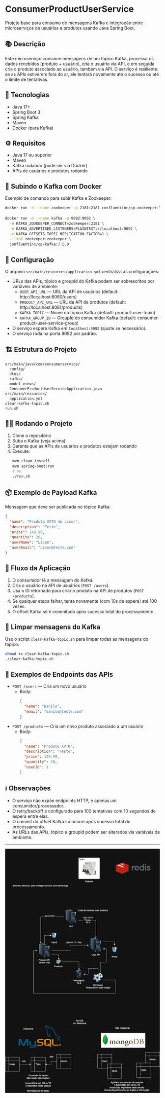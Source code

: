 # ConsumerProductUserService

Projeto base para consumo de mensagens Kafka e integração entre microserviços de usuários e produtos usando Java Spring Boot.

## 📚 Descrição
Este microserviço consome mensagens de um tópico Kafka, processa os dados recebidos (produto + usuário), cria o usuário via API, e em seguida cria o produto associado ao usuário, também via API. O serviço é resiliente: se as APIs estiverem fora do ar, ele tentará novamente até o sucesso ou até o limite de tentativas.

## 🚀 Tecnologias
- Java 17+
- Spring Boot 3
- Spring Kafka
- Maven
- Docker (para Kafka)

## ⚙️ Requisitos
- Java 17 ou superior
- Maven
- Kafka rodando (pode ser via Docker)
- APIs de usuários e produtos rodando

## 🐳 Subindo o Kafka com Docker
Exemplo de comando para subir Kafka e Zookeeper:
```sh
docker run -d --name zookeeper -p 2181:2181 confluentinc/cp-zookeeper:7.5.0

docker run -d --name kafka -p 9092:9092 \
  -e KAFKA_ZOOKEEPER_CONNECT=zookeeper:2181 \
  -e KAFKA_ADVERTISED_LISTENERS=PLAINTEXT://localhost:9092 \
  -e KAFKA_OFFSETS_TOPIC_REPLICATION_FACTOR=1 \
  --link zookeeper:zookeeper \
  confluentinc/cp-kafka:7.5.0
```

## 🔧 Configuração
O arquivo `src/main/resources/application.yml` centraliza as configurações:

- URLs das APIs, tópico e groupId do Kafka podem ser sobrescritos por variáveis de ambiente:
  - `USER_API_URL` — URL da API de usuários (default: http://localhost:8080/users)
  - `PRODUCT_API_URL` — URL da API de produtos (default: http://localhost:8081/products)
  - `KAFKA_TOPIC` — Nome do tópico Kafka (default: product-user-topic)
  - `KAFKA_GROUP_ID` — GroupId do consumidor Kafka (default: consumer-product-user-service-group)
- O serviço espera Kafka em `localhost:9092` (ajuste se necessário).
- O serviço roda na porta 8082 por padrão.

## 🏗️ Estrutura do Projeto
```
src/main/java/com/consumerservice/
  config/
  dtos/
  kafka/
  model_views/
  ConsumerProductUserServiceApplication.java
src/main/resources/
  application.yml
clear-kafka-topic.sh
run.sh
```

## 🏃‍♂️ Rodando o Projeto
1. Clone o repositório
2. Suba o Kafka (veja acima)
3. Garanta que as APIs de usuários e produtos estejam rodando
4. Execute:
   ```sh
   mvn clean install
   mvn spring-boot:run
   # ou
   ./run.sh
   ```

## 📦 Exemplo de Payload Kafka
Mensagem que deve ser publicada no tópico Kafka:
```json
{
  "name": "Produto XPTO do Licon",
  "description": "Teste",
  "price": 149.99,
  "quantity": 20,
  "userName": "Licon",
  "userEmail": "Licon@teste.com"
}
```

## 🔄 Fluxo da Aplicação
1. O consumidor lê a mensagem do Kafka.
2. Cria o usuário na API de usuários (`POST /users`).
3. Usa o ID retornado para criar o produto na API de produtos (`POST /products`).
4. Se qualquer etapa falhar, tenta novamente (com 10s de espera) até 100 vezes.
5. O offset Kafka só é commitado após sucesso total do processamento.

## 🧹 Limpar mensagens do Kafka
Use o script `clear-kafka-topic.sh` para limpar todas as mensagens do tópico:
```sh
chmod +x clear-kafka-topic.sh
./clear-kafka-topic.sh
```

## 📖 Exemplos de Endpoints das APIs
- `POST /users` — Cria um novo usuário
  - Body:
    ```json
    {
      "name": "Danilo",
      "email": "danilo@teste.com"
    }
    ```
- `POST /products` — Cria um novo produto associado a um usuário
  - Body:
    ```json
    {
      "name": "Produto XPTO",
      "description": "Teste",
      "price": 149.99,
      "quantity": 20,
      "userId": 1
    }
    ```

## ℹ️ Observações
- O serviço não expõe endpoints HTTP, é apenas um consumidor/processador.
- O retry/backoff é configurado para 100 tentativas com 10 segundos de espera entre elas.
- O commit do offset Kafka só ocorre após sucesso total do processamento.
- As URLs das APIs, tópico e groupId podem ser alterados via variáveis de ambiente.

---

![Arquitetura de Microserviços](microservicos.jpg)